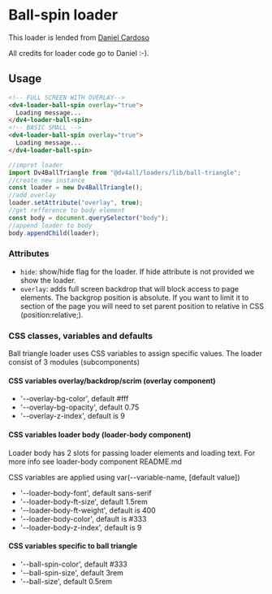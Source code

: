 # Ball-spin loader

This loader is lended from [Daniel Cardoso](https://github.danielcardoso.net/load-awesome/animations/ball-triangle-path.html)

All credits for loader code go to Daniel :-).

## Usage

```html
<!-- FULL SCREEN WITH OVERLAY-->
<dv4-loader-ball-spin overlay="true">
  Loading message...
</dv4-loader-ball-spin>
<!-- BASIC SMALL -->
<dv4-loader-ball-spin overlay="true">
  Loading message...
</dv4-loader-ball-spin>
```

```javascript
//improt loader
import Dv4BallTriangle from "@dv4all/loaders/lib/ball-triangle";
//create new instance
const loader = new Dv4BallTriangle();
//add overlay
loader.setAttribute("overlay", true);
//get refference to body element
const body = document.querySelector("body");
//append loader to body
body.appendChild(loader);
```

### Attributes

- `hide`: show/hide flag for the loader. If hide attribute is not provided we show the loader.
- `overlay`: adds full screen backdrop that will block access to page elements. The backgrop position is absolute. If you want to limit it to section of the page you will need to set parent position to relative in CSS (position:relative;).

### CSS classes, variables and defaults

Ball triangle loader uses CSS variables to assign specific values. The loader consist of 3 modules (subcomponents)

#### CSS variables overlay/backdrop/scrim (overlay component)

- '--overlay-bg-color', default #fff
- '--overlay-bg-opacity', default 0.75
- '--overlay-z-index', default is 9

#### CSS variables loader body (loader-body component)

Loader body has 2 slots for passing loader elements and loading text. For more info see loader-body component README.md

CSS variables are applied using var(--variable-name, [default value])

- '--loader-body-font', default sans-serif
- '--loader-body-ft-size', default 1.5rem
- '--loader-body-ft-weight', default is 400
- '--loader-body-color', default is #333
- '--loader-body-z-index', default is 9

#### CSS variables specific to ball triangle

- '--ball-spin-color', default #333
- '--ball-spin-size', default 3rem
- '--ball-size', default 0.5rem
